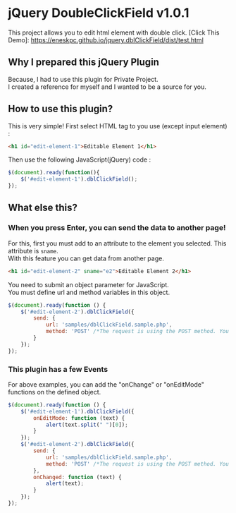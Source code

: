 # jQuery DoubleClickField v1.0.1
This project allows you to edit html element with double click.
[Click This Demo]: https://eneskpc.github.io/jquery.dblClickField/dist/test.html

## Why I prepared this jQuery Plugin
Because, I had to use this plugin for Private Project.<br>
I created a reference for myself and I wanted to be a source for you.

## How to use this plugin?
This is very simple! First select HTML tag to you use (except input element) :
```html
<h1 id="edit-element-1">Editable Element 1</h1>
```
Then use the following JavaScript(jQuery) code :
```javascript
$(document).ready(function(){
    $('#edit-element-1').dblClickField();
});
```
## What else this?

### When you press Enter, you can send the data to another page!
For this, first you must add to an attribute to the element you selected. This attribute is `sname`.<br>
With this feature you can get data from another page.
```html
<h1 id="edit-element-2" sname="e2">Editable Element 2</h1>
```
You need to submit an object parameter for JavaScript.<br>
You must define url and method variables in this object.
```javascript
$(document).ready(function () {
    $('#edit-element-2').dblClickField({
        send: {
            url: 'samples/dblClickField.sample.php',
            method: 'POST' /*The request is using the POST method. You can use the GET method. */
        }
    });
});
```
### This plugin has a few Events
For above examples, you can add the "onChange" or "onEditMode" functions on the defined object.<br>
```javascript
$(document).ready(function () {
    $('#edit-element-1').dblClickField({
        onEditMode: function (text) {
            alert(text.split(" ")[0]);
        }
    });
    $('#edit-element-2').dblClickField({
        send: {
            url: 'samples/dblClickField.sample.php',
            method: 'POST' /*The request is using the POST method. You can use the GET method. */
        },
        onChanged: function (text) {
            alert(text);
        }
    });
});
```